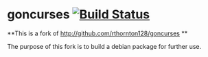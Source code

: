# goncurses [![Build Status](https://travis-ci.org/cha87de/goncurses.svg)](https://travis-ci.org/cha87de/goncurses)

**This is a fork of http://github.com/rthornton128/goncurses **

The purpose of this fork is to build a debian package for further use.
